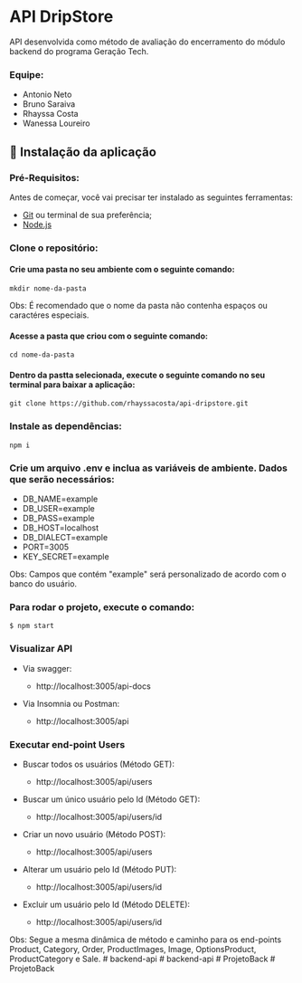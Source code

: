 # API DripStore

API desenvolvida como método de avaliação do encerramento do módulo backend do programa Geração Tech.

### Equipe:
- Antonio Neto
- Bruno Saraiva
- Rhayssa Costa
- Wanessa Loureiro

## 🚀 Instalação da aplicação

### Pré-Requisitos:

Antes de começar, você vai precisar ter instalado as seguintes ferramentas:
- [Git](https://git-scm.com) ou terminal de sua preferência;
- [Node.js](https://nodejs.org/en/)

### Clone o repositório:

#### Crie uma pasta no seu ambiente com o seguinte comando:
```
mkdir nome-da-pasta
```
Obs: É recomendado que o nome da pasta não contenha espaços ou caractéres especiais.

#### Acesse a pasta que criou com o seguinte comando:
```
cd nome-da-pasta
```

#### Dentro da pastta selecionada, execute o seguinte comando no seu terminal para baixar a aplicação:
```
git clone https://github.com/rhayssacosta/api-dripstore.git
```

### Instale as dependências:

```
npm i 
```

### Crie um arquivo .env e inclua as variáveis de ambiente. Dados que serão necessários:

- DB_NAME=example
- DB_USER=example
- DB_PASS=example
- DB_HOST=localhost
- DB_DIALECT=example
- PORT=3005
- KEY_SECRET=example

Obs: Campos que contém "example" será personalizado de acordo com o banco do usuário. 

### Para rodar o projeto, execute o comando:
```
$ npm start
```

### Visualizar API

- Via swagger:
  - http://localhost:3005/api-docs

- Via Insomnia ou Postman:
  - http://localhost:3005/api

### Executar end-point Users 

- Buscar todos os usuários (Método GET):
  - http://localhost:3005/api/users

- Buscar um único usuário pelo Id (Método GET):
  - http://localhost:3005/api/users/id
 
- Criar un novo usuário (Método POST):
  - http://localhost:3005/api/users
 
- Alterar um usuário pelo Id (Método PUT):
  - http://localhost:3005/api/users/id
 
- Excluir um usuário pelo Id (Método DELETE):
  - http://localhost:3005/api/users/id

Obs: Segue a mesma dinâmica de método e caminho para os end-points Product, Category, Order, ProductImages, Image, OptionsProduct, ProductCategory e Sale.
#   b a c k e n d - a p i  
 #   b a c k e n d - a p i  
 #   P r o j e t o B a c k  
 #   P r o j e t o B a c k  
 